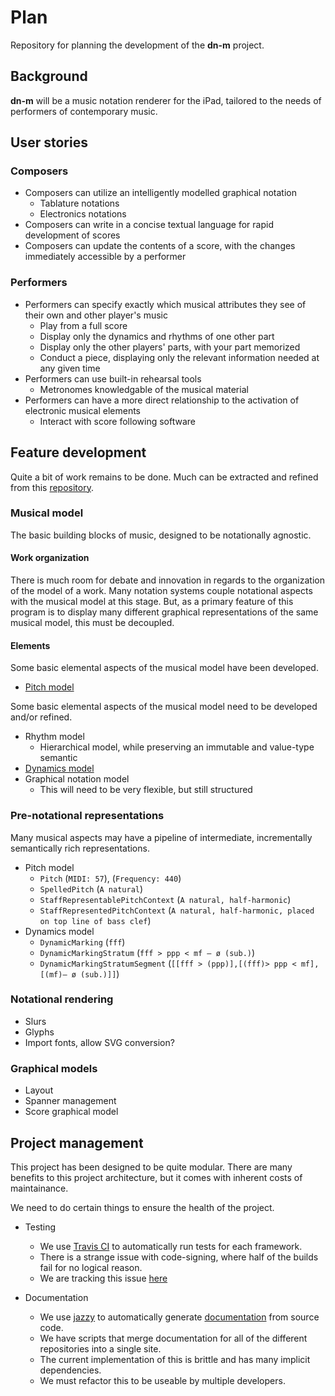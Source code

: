 # Plan
Repository for planning the development of the **dn-m** project.

## Background
**dn-m** will be a music notation renderer for the iPad, tailored to the needs of performers of contemporary music. 

## User stories

### Composers
- Composers can utilize an intelligently modelled graphical notation
  - Tablature notations
  - Electronics notations
- Composers can write in a concise textual language for rapid development of scores
- Composers can update the contents of a score, with the changes immediately accessible by a performer

### Performers
- Performers can specify exactly which musical attributes they see of their own and other player's music
  - Play from a full score
  - Display only the dynamics and rhythms of one other part
  - Display only the other players' parts, with your part memorized
  - Conduct a piece, displaying only the relevant information needed at any given time
- Performers can use built-in rehearsal tools
  - Metronomes knowledgable of the musical material
- Performers can have a more direct relationship to the activation of electronic musical elements
  - Interact with score following software

## Feature development
Quite a bit of work remains to be done. Much can be extracted and refined from this [repository](https://github.com/dn-m/Archive/tree/master/DNM-old).

### Musical model
The basic building blocks of music, designed to be notationally agnostic. 

#### Work organization
There is much room for debate and innovation in regards to the organization of the model of a work. Many notation systems couple notational aspects with the musical model at this stage. But, as a primary feature of this program is to display many different graphical representations of the same musical model, this must be decoupled.

#### Elements
Some basic elemental aspects of the musical model have been developed.
- [Pitch model](https://github.com/dn-m/Pitch)

Some basic elemental aspects of the musical model need to be developed and/or refined.
- Rhythm model
  - Hierarchical model, while preserving an immutable and value-type semantic
- [Dynamics model](https://github.com/dn-m/Dynamics/tree/master/Dynamics)
- Graphical notation model
  - This will need to be very flexible, but still structured

### Pre-notational representations
Many musical aspects may have a pipeline of intermediate, incrementally semantically rich representations.

- Pitch model
  - `Pitch` (`MIDI: 57`), (`Frequency: 440`) 
  - `SpelledPitch` (`A natural`) 
  - `StaffRepresentablePitchContext` (`A natural, half-harmonic`)
  - `StaffRepresentedPitchContext` (`A natural, half-harmonic, placed on top line of bass clef`)
- Dynamics model
  - `DynamicMarking` (`fff`)
  - `DynamicMarkingStratum` (`fff > ppp < mf — ø (sub.)`)
  - `DynamicMarkingStratumSegment` (`[[fff > (ppp)],[(fff)> ppp < mf],[(mf)— ø (sub.)]]`) 

### Notational rendering
- Slurs
- Glyphs
- Import fonts, allow SVG conversion?

### Graphical models
- Layout
- Spanner management
- Score graphical model

## Project management
This project has been designed to be quite modular. There are many benefits to this project architecture, but it comes with inherent costs of maintainance.

We need to do certain things to ensure the health of the project.

- Testing
  - We use [Travis CI](https://travis-ci.org/dn-m/) to automatically run tests for each framework.
  - There is a strange issue with code-signing, where half of the builds fail for no logical reason.
  - We are tracking this issue [here](https://github.com/orgs/dn-m/projects/2)
  
- Documentation
  - We use [jazzy](https://github.com/realm/jazzy) to automatically generate [documentation](http://dn-m.github.io/) from source code.
  - We have scripts that merge documentation for all of the different repositories into a single site.
  - The current implementation of this is brittle and has many implicit dependencies.
  - We must refactor this to be useable by multiple developers.
